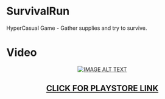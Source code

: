 # SurvivalRun  
HyperCasual Game - Gather supplies and try to survive.

<h1> Video </h1>
<div align="center">
  <a href="https://www.youtube.com/watch?v=r5hBzFKf5zw"><img src="https://img.youtube.com/vi/r5hBzFKf5zw/0.jpg" alt="IMAGE ALT TEXT"></a>
</div>

<h2 style="text-align: center;"> <a href="https://play.google.com/store/apps/details?id=com.redjacket.survivalrun">CLICK FOR PLAYSTORE LINK</a> </h2>

